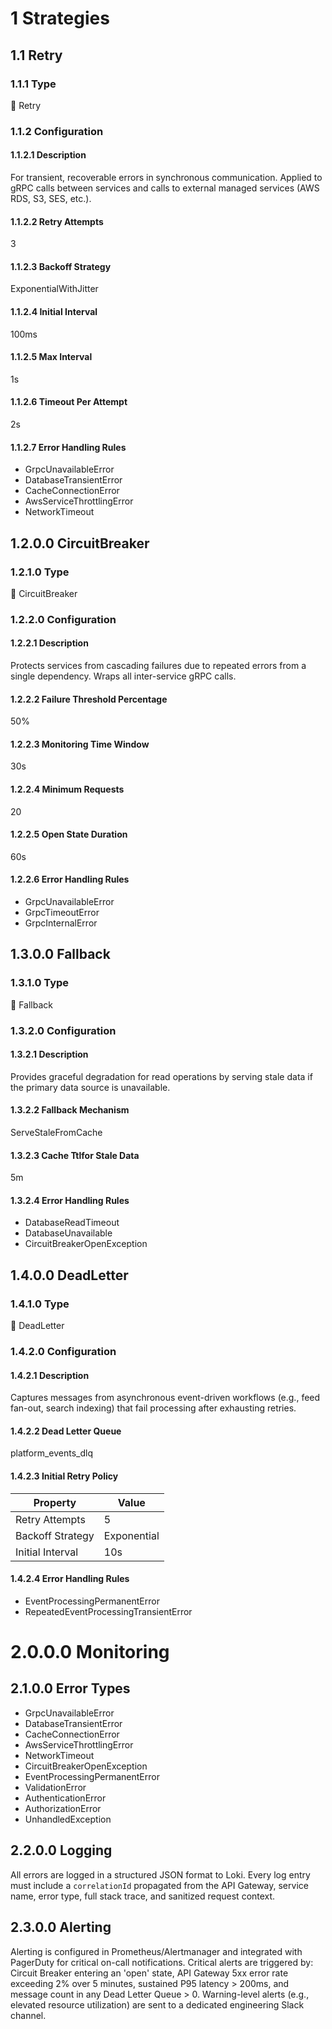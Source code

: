 # 1 Strategies

## 1.1 Retry

### 1.1.1 Type

🔹 Retry

### 1.1.2 Configuration

#### 1.1.2.1 Description

For transient, recoverable errors in synchronous communication. Applied to gRPC calls between services and calls to external managed services (AWS RDS, S3, SES, etc.).

#### 1.1.2.2 Retry Attempts

3

#### 1.1.2.3 Backoff Strategy

ExponentialWithJitter

#### 1.1.2.4 Initial Interval

100ms

#### 1.1.2.5 Max Interval

1s

#### 1.1.2.6 Timeout Per Attempt

2s

#### 1.1.2.7 Error Handling Rules

- GrpcUnavailableError
- DatabaseTransientError
- CacheConnectionError
- AwsServiceThrottlingError
- NetworkTimeout

## 1.2.0.0 CircuitBreaker

### 1.2.1.0 Type

🔹 CircuitBreaker

### 1.2.2.0 Configuration

#### 1.2.2.1 Description

Protects services from cascading failures due to repeated errors from a single dependency. Wraps all inter-service gRPC calls.

#### 1.2.2.2 Failure Threshold Percentage

50%

#### 1.2.2.3 Monitoring Time Window

30s

#### 1.2.2.4 Minimum Requests

20

#### 1.2.2.5 Open State Duration

60s

#### 1.2.2.6 Error Handling Rules

- GrpcUnavailableError
- GrpcTimeoutError
- GrpcInternalError

## 1.3.0.0 Fallback

### 1.3.1.0 Type

🔹 Fallback

### 1.3.2.0 Configuration

#### 1.3.2.1 Description

Provides graceful degradation for read operations by serving stale data if the primary data source is unavailable.

#### 1.3.2.2 Fallback Mechanism

ServeStaleFromCache

#### 1.3.2.3 Cache Ttlfor Stale Data

5m

#### 1.3.2.4 Error Handling Rules

- DatabaseReadTimeout
- DatabaseUnavailable
- CircuitBreakerOpenException

## 1.4.0.0 DeadLetter

### 1.4.1.0 Type

🔹 DeadLetter

### 1.4.2.0 Configuration

#### 1.4.2.1 Description

Captures messages from asynchronous event-driven workflows (e.g., feed fan-out, search indexing) that fail processing after exhausting retries.

#### 1.4.2.2 Dead Letter Queue

platform_events_dlq

#### 1.4.2.3 Initial Retry Policy

| Property | Value |
|----------|-------|
| Retry Attempts | 5 |
| Backoff Strategy | Exponential |
| Initial Interval | 10s |

#### 1.4.2.4 Error Handling Rules

- EventProcessingPermanentError
- RepeatedEventProcessingTransientError

# 2.0.0.0 Monitoring

## 2.1.0.0 Error Types

- GrpcUnavailableError
- DatabaseTransientError
- CacheConnectionError
- AwsServiceThrottlingError
- NetworkTimeout
- CircuitBreakerOpenException
- EventProcessingPermanentError
- ValidationError
- AuthenticationError
- AuthorizationError
- UnhandledException

## 2.2.0.0 Logging

All errors are logged in a structured JSON format to Loki. Every log entry must include a `correlationId` propagated from the API Gateway, service name, error type, full stack trace, and sanitized request context.

## 2.3.0.0 Alerting

Alerting is configured in Prometheus/Alertmanager and integrated with PagerDuty for critical on-call notifications. Critical alerts are triggered by: Circuit Breaker entering an 'open' state, API Gateway 5xx error rate exceeding 2% over 5 minutes, sustained P95 latency > 200ms, and message count in any Dead Letter Queue > 0. Warning-level alerts (e.g., elevated resource utilization) are sent to a dedicated engineering Slack channel.

